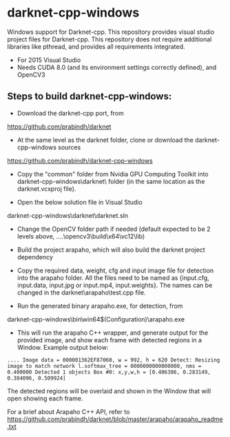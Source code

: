 # darknet-cpp-windows

Windows support for Darknet-cpp. This repository provides visual studio project files for Darknet-cpp. This repository does not require additional libraries like pthread, and provides all requirements integrated.

- For 2015 Visual Studio
- Needs CUDA 8.0 (and its environment settings correctly defined), and OpenCV3

## Steps to build darknet-cpp-windows:

- Download the darknet-cpp port, from 

https://github.com/prabindh/darknet

- At the same level as the darknet folder, clone or download the darknet-cpp-windows sources

https://github.com/prabindh/darknet-cpp-windows

- Copy the "common" folder from Nvidia GPU Computing Toolkit into darknet-cpp-windows\darknet\ folder (in the same location as the darknet.vcxproj file).

- Open the below solution file in Visual Studio

darknet-cpp-windows\darknet\darknet.sln

- Change the OpenCV folder path if needed (default expected to be 2 levels above, ..\..\opencv3\build\x64\vc12\lib)

- Build the project arapaho, which will also build the darknet project dependency

- Copy the required data, weight, cfg and input image file for detection into the arapaho folder. All the files need to be named as {input.cfg, input.data, input.jpg or input.mp4, input.weights}. The names can be changed in the darknet\arapaho\test.cpp file.

- Run the generated binary arapaho.exe, for detection, from 

darknet-cpp-windows\bin\win64\$(Configuration)\arapaho.exe

- This will run the arapaho C++ wrapper, and generate output for the provided image, and show each frame with detected regions in a Window. Example output below:

`
....
Image data = 000001362EF87060, w = 992, h = 620
Detect: Resizing image to match network
l.softmax_tree = 0000000000000000, nms = 0.400000
Detected 1 objects
Box #0: x,y,w,h = [0.406386, 0.283149, 0.384096, 0.509924]
`

The detected regions will be overlaid and shown in the Window that will open showing each frame.

For a brief about Arapaho C++ API, refer to https://github.com/prabindh/darknet/blob/master/arapaho/arapaho_readme.txt